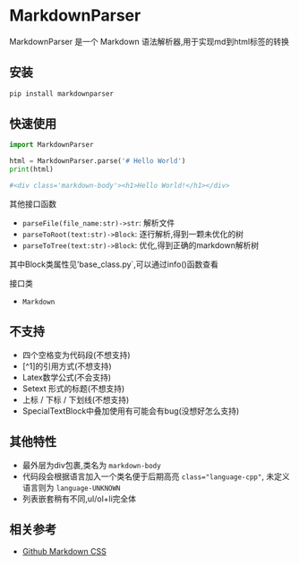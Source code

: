 # MarkdownParser

MarkdownParser 是一个 Markdown 语法解析器,用于实现md到html标签的转换

## 安装

```bash
pip install markdownparser
```

## 快速使用

```python
import MarkdownParser

html = MarkdownParser.parse('# Hello World')
print(html)

#<div class='markdown-body'><h1>Hello World!</h1></div>
```

其他接口函数

- `parseFile(file_name:str)->str`: 解析文件
- `parseToRoot(text:str)->Block`: 逐行解析,得到一颗未优化的树
- `parseToTree(text:str)->Block`: 优化,得到正确的markdown解析树

其中Block类属性见'base_class.py`,可以通过info()函数查看

接口类

- `Markdown`

## 不支持

- 四个空格变为代码段(不想支持)
- [^1]的引用方式(不想支持)
- Latex数学公式(不会支持)
- Setext 形式的标题(不想支持)
- 上标 / 下标 / 下划线(不想支持)
- SpecialTextBlock中叠加使用有可能会有bug(没想好怎么支持)

## 其他特性

- 最外层为div包裹,类名为 `markdown-body`
- 代码段会根据语言加入一个类名便于后期高亮 `class="language-cpp"`, 未定义语言则为 `language-UNKNOWN`
- 列表嵌套稍有不同,ul/ol+li完全体

## 相关参考

- [Github Markdown CSS](https://cdn.jsdelivr.net/npm/github-markdown-css@4.0.0/github-markdown.css)